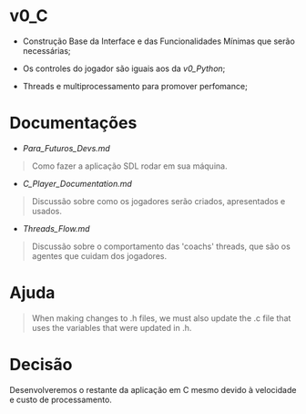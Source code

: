# v0_C

* Construção Base da Interface e das Funcionalidades Mínimas que serão necessárias;


* Os controles do jogador são iguais aos da _v0_Python_;


* Threads e multiprocessamento para promover perfomance;

# Documentações

* _Para_Futuros_Devs.md_

> Como fazer a aplicação SDL rodar em sua máquina.

* _C_Player_Documentation.md_

> Discussão sobre como os jogadores serão criados, apresentados e usados.

* _Threads_Flow.md_

> Discussão sobre o comportamento das 'coachs' threads, que são os agentes que
> cuidam dos jogadores.

# Ajuda 

> When making changes to .h files, we must also update the .c file that uses the variables that were updated in .h.


# Decisão
Desenvolveremos o restante da aplicação em C mesmo devido à velocidade e custo de processamento.





